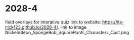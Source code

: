 # 2028-4
field overlays for interative quiz
link to website: https://its-nick123.github.io/2028-4/.
link to image Nickelodeon_SpongeBob_SquarePants_Characters_Cast.png
